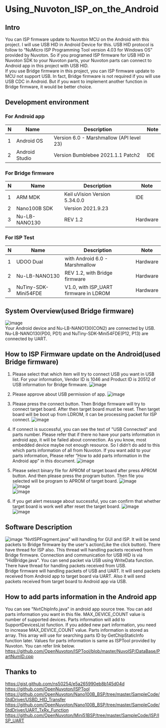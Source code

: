 # Using_Nuvoton_ISP_on_the_Android

## Intro
You can ISP firmware update to Nuvoton MCU on the Android with this project. I will use USB HID in Android Device for this. USB HID protocol is follow to “NuMicro ISP Programming Tool version 4.03 for Windows OS” provided by Nuvoton. So if you programed ISP firmware for USB HID in Nuvoton SDK to your Nuvoton parts, your Nuvoton parts can connect to Android app in this project with USB HID.<br />
If you use Bridge firmware in this project, you can ISP firmware update to MCU not support USB. In fact, Bridge firmware is not required if you will use USB CDC in Android. But if you want to implement another function in Bridge firmware, it would be better choice.

## Development environment
### For Android app
|N|Name|Description|Note|
|---|---|---|---|
|1|Android OS|Version 6.0 - Marshmallow (API level 23)||
|2|Android Studio|Version Bumblebee 2021.1.1 Patch2|IDE|

### For Bridge firmware
|N|Name|Description|Note|
|---|---|---|---|
|1|ARM MDK|Keil uVision Version 5.34.0.0|IDE|
|2|Nano100B SDK|Version 2021.9.23||
|3|Nu-LB-NANO130|REV 1.2|Hardware|

### For ISP Test
|N|Name|Description|Note|
|---|---|---|---|
|1|UDOO Dual|with Android 6.0 - Marshmallow|Hardware|
|2|Nu-LB-NANO130|REV 1.2, with Bridge firmware|Hardware|
|3|NuTiny-SDK-Mini54FDE|V1.0, with ISP_UART firmware in LDROM|Hardware|

## System Overview(used Bridge firmware)
![image](https://user-images.githubusercontent.com/99227045/184124866-4104d5bf-9f39-47bf-970f-824cde9ae0a6.png)<br />
Your Android device and Nu-LB-NANO130(CON2) are connected by USB. Nu-LB-NANO130(PD0, PD1) and NuTiny-SDK-Mini54FDE(P12, P13) are connected by UART.

## How to ISP Firmware update on the Android(used Bridge firmware)
1. Please select that which item will try to connect USB you want in USB list. For your information, Vendor ID is 1046 and Product ID is 20512 of USB information for Bridge firmware.
![image](https://user-images.githubusercontent.com/99227045/184124921-5f52ae1c-4127-4f0e-943a-23847bdd469a.png)

2. Please approve about USB permission of app.
![image](https://user-images.githubusercontent.com/99227045/184124960-f7e2940a-6c9e-466a-81ab-9da7cae51f9f.png)

3. Please press the connect button. Then Bridge firmware will try to connect target board. After then target board must be reset. Then target board will be boot up from LDROM, it can be processing packet for ISP connect.
![image](https://user-images.githubusercontent.com/99227045/184125034-1308ca73-3371-4473-bb17-af369363015d.png)

4. If connect is successful, you can see the text of "USB Connected" and parts number. Please refer that if there no have your parts information in android app, it will be failed about connection. As you know, most embedded device maybe not enough resource. So I didn’t do add to this which parts information of all from Nuvoton. If you want add to your parts information, Please refer “How to add parts information in the Android app” in this document.
![image](https://user-images.githubusercontent.com/99227045/184125070-ccb84362-cb5b-4e57-9039-72c059720299.png)

5. Please select binary file for APROM of target board after press APROM button. And then please press the program button. Then file you selected will be program to APROM of target board.
![image](https://user-images.githubusercontent.com/99227045/184125114-c409609a-9db2-4fcd-98d6-e7cf6971a1c9.png)<br />
![image](https://user-images.githubusercontent.com/99227045/184125130-c8969468-62f5-44b7-9cd1-80a1ce107daf.png)<br />
![image](https://user-images.githubusercontent.com/99227045/184125160-6bc8c555-3413-4de5-9408-e856c07ddae8.png)

6. If you get alert message about successful, you can confirm that whether target board is work well after reset the target board.
![image](https://user-images.githubusercontent.com/99227045/184125191-412272c6-95c6-4f96-8f48-bbde5d2fca21.png)<br />
![image](https://user-images.githubusercontent.com/99227045/184125208-ef581410-c8d8-4906-9d4f-805400884b3e.png)

## Software Description
![image](https://user-images.githubusercontent.com/99227045/184125238-57debe6e-a78b-4263-ab53-725eec19bf54.png)
“NvtISPFragment.java” will handling for GUI and ISP. It will be send packets to Bridge firmware by the user's action(Like the click button). There have thread for ISP also. This thread will handling packets received from Bridge firmware. Connection and communication for USB HID is via "HidBridge.java". You can send packet via USB using WriteData function. There have thread for handling packets received from USB.<br />
Bridge firmware will handling packets of USB and UART. It will send packets received from Android app to target board via UART. Also it will send packets received from target board to Android app via USB.

## How to add parts information in the Android app
You can see "NvtChipInfo.java" in android app source tree. You can add parts information you want in this file. MAX_DEVICE_COUNT value is number of supported devices. Parts information will add to SupportDevicesList function. If you added new part information, you need to increase MAX_DEVICE_COUNT value. Parts information is stored as array. This array will use for searching parts ID by GetChipStaticInfo function later. Values for parts information is same as ISPTool provided by Nuvoton. You can refer link below.<br />
https://github.com/OpenNuvoton/ISPTool/blob/master/NuvoISP/DataBase/PartNumID.cpp

## Thanks to
https://gist.github.com/ns50254/e5a265990eb8b145d04d<br />
https://github.com/OpenNuvoton/ISPTool<br />
https://github.com/OpenNuvoton/Nano100B_BSP/tree/master/SampleCode/StdDriver/USBD_HID_Transfer<br />
https://github.com/OpenNuvoton/Nano100B_BSP/tree/master/SampleCode/StdDriver/UART_TxRx_Function<br />
https://github.com/OpenNuvoton/Mini51BSP/tree/master/SampleCode/ISP/ISP_UART


